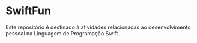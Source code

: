 # SwiftFun
Este repositório é destinado à atividades relacionadas ao desenvolvimento pessoal na Linguagem de Programação Swift.
